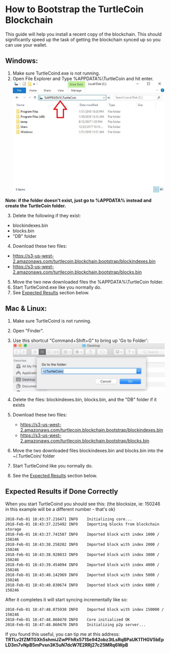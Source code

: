 # How to Bootstrap the TurtleCoin Blockchain

This guide will help you install a recent copy of the blockchain. This should significantly speed up the task of getting the blockchain synced up so you can use your wallet.

## Windows:
1. Make sure TurtleCoind.exe is not running.
2. Open File Explorer and Type %APPDATA%\TurtleCoin and hit enter.
![file explorer](images/file_explorer.jpg)

**Note: if the folder doesn't exist, just go to %APPDATA% instead and create the TurtleCoin folder.**

3. Delete the following if they exist:

 * blockindexes.bin
 * blocks.bin
 * "DB" folder


4. Download these two files:

 * https://s3-us-west-2.amazonaws.com/turtlecoin.blockchain.bootstrap/blockindexes.bin
 * https://s3-us-west-2.amazonaws.com/turtlecoin.blockchain.bootstrap/blocks.bin

5. Move the two new downloaded files the %APPDATA%\TurtleCoin folder.
6. Start TurtleCoind.exe like you normally do.
7. See [Expected Results](#ExpectedResults) section below.



## Mac & Linux:
1. Make sure TurtleCoind is not running.
2. Open "Finder".
3. Use this shortcut "Command+Shift+G" to bring up 'Go to Folder':
![findergoto.jpg](images/findergoto.jpg)

4. Delete the files: blockindexes.bin, blocks.bin, and the "DB" folder if it exists
5. Download these two files:
	* https://s3-us-west-2.amazonaws.com/turtlecoin.blockchain.bootstrap/blockindexes.bin
	* https://s3-us-west-2.amazonaws.com/turtlecoin.blockchain.bootstrap/blocks.bin
6. Move the two downloaded files blockindexes.bin and blocks.bin into the  ~/.TurtleCoin/ folder
7. Start TurtleCoind like you normally do.
8. See the [Expected Results](#ExpectedResults) section below.

## Expected Results if Done Correctly <a name="ExpectedResults"></a>

When you start TurtleCoind you should see this:
(the blocksize, ie: 150246 in this example will be a different number - that's ok)
```
2018-Feb-01 18:43:37.216471 INFO    Initializing core...
2018-Feb-01 18:43:37.225492 INFO    Importing blocks from blockchain storage
2018-Feb-01 18:43:37.741587 INFO    Imported block with index 1000 / 150246
2018-Feb-01 18:43:38.258202 INFO    Imported block with index 2000 / 150246
2018-Feb-01 18:43:38.928033 INFO    Imported block with index 3000 / 150246
2018-Feb-01 18:43:39.454094 INFO    Imported block with index 4000 / 150246
2018-Feb-01 18:43:40.142969 INFO    Imported block with index 5000 / 150246
2018-Feb-01 18:43:40.830674 INFO    Imported block with index 6000 / 150246
```

After it completes it will start syncing incrementally like so:
```
2018-Feb-01 18:47:48.075930 INFO    Imported block with index 150000 / 150246
2018-Feb-01 18:47:48.860470 INFO    Core initialized OK
2018-Feb-01 18:47:48.860470 INFO    Initializing p2p server...
```


If you found this useful, you can tip me at this address:
**TRTLv2fZMTGXh5shmiJZwPFhRx571Se942obz3tLsRqBPaUK1THGV5bEpLD3m7vNpB5mPvsn3K5uN7dcW7E2RRj27c25MRq6WpB**
